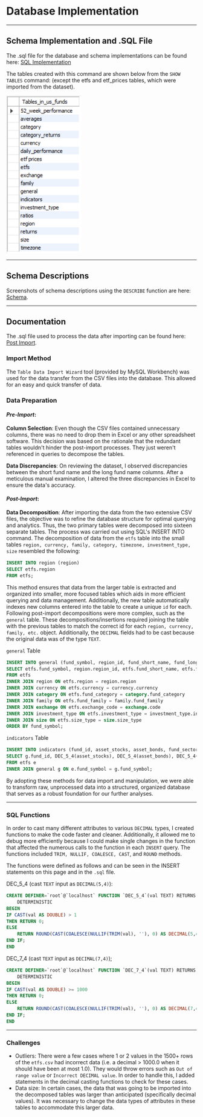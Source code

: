 # Database Implementation
---
## Schema Implementation and .SQL File

The .sql file for the database and schema implementations can be found here: [SQL Implementation](Resources/US_Funds_DB_Implementation.sql)

The tables created with this command are shown below from the `SHOW TABLES` command: (except the etfs and etf_prices tables, which were imported from the dataset).

![Database Tables](Resources/Tables.png)

---
## Schema Descriptions
Screenshots of schema descriptions using the `DESCRIBE` function are here: [Schema](Schema.md).

---
## Documentation
The .sql file used to process the data after importing can be found here: [Post Import](/Resources/Post_Import.sql).

### Import Method
The `Table Data Import Wizard` tool (provided by MySQL Workbench) was used for the data transfer from the CSV files into the database. This allowed for an easy and quick transfer of data.

### Data Preparation
#### _Pre-Import_:
**Column Selection**: Even though the CSV files contained unnecessary columns, there was no need to drop them in Excel or any other spreadsheet software. This decision was based on the rationale that the redundant tables wouldn't hinder the post-import processes. They just weren't referenced in queries to decompose the tables.

**Data Discrepancies**: On reviewing the dataset, I observed discrepancies between the short fund name and the long fund name columns. After a meticulous manual examination, I altered the three discrepancies in Excel to ensure the data's accuracy.

#### _Post-Import_:

**Data Decomposition**: After importing the data from the two extensive CSV files, the objective was to refine the database structure for optimal querying and analytics. Thus, the two primary tables were decomposed into sixteen separate tables. The process was carried out using SQL's INSERT INTO command.
The decomposition of data from the `etfs` table into the small tables `region, currency, family, category, timezone, investment_type, size` resembled the following:

```sql
INSERT INTO region (region)
SELECT etfs.region
FROM etfs;
```

This method ensures that data from the larger table is extracted and organized into smaller, more focused tables which aids in more efficient querying and data management. Additionally, the new table automatically indexes new columns entered into the table to create a unique `id` for each. Following post-import decompositions were more complex, such as the `general` table. These decompositions/insertions required joining the table with the previous tables to match the correct id for each `region, currency, family, etc.` object. Additionally, the `DECIMAL` fields had to be cast because the original data was of the type `TEXT`. 

`general` Table
```sql
INSERT INTO general (fund_symbol, region_id, fund_short_name, fund_long_name, currency_id, category_id, family_id, exchange_id, total_net_assets, investment_strategy, fund_yield, inception_date, annual_holdings_turnover, investment_type_id, size_id)
SELECT etfs.fund_symbol, region.region_id, etfs.fund_short_name, etfs.fund_long_name, currency.currency_id, category.category_id, family.family_id, exchange.exchange_id, etfs.total_net_assets, etfs.investment_strategy, DEC_5_4(fund_yield), etfs.inception_date, DEC_5_4(annual_holdings_turnover), investment_type.investment_type_id, size.size_id
FROM etfs
INNER JOIN region ON etfs.region = region.region
INNER JOIN currency ON etfs.currency = currency.currency
INNER JOIN category ON etfs.fund_category = category.fund_category
INNER JOIN family ON etfs.fund_family = family.fund_family
INNER JOIN exchange ON etfs.exchange_code = exchange.code
INNER JOIN investment_type ON etfs.investment_type = investment_type.investment_type
INNER JOIN size ON etfs.size_type = size.size_type
ORDER BY fund_symbol;
```

`indicators` Table
```SQL
INSERT INTO indicators (fund_id, asset_stocks, asset_bonds, fund_sector_basic_materials, fund_sector_communication_services, fund_sector_consumer_cyclical, fund_sector_consumer_defensive, fund_sector_energy, fund_sector_financial_services, fund_sector_healthcare, fund_sector_industrials, fund_sector_real_estate, fund_sector_technology, fund_sector_utilities, fund_price_book_ratio, fund_price_cashflow_ratio, fund_price_earning_ratio, fund_price_sales_ratio, fund_bond_maturity, fund_bond_duration, fund_bonds_us_government, fund_bonds_aaa, fund_bonds_aa, fund_bonds_a, fund_bonds_bbb, fund_bonds_bb, fund_bonds_b, fund_bonds_below_b, fund_bonds_others, top10_holdings, top10_holdings_total_assets)
SELECT g.fund_id, DEC_5_4(asset_stocks), DEC_5_4(asset_bonds), DEC_5_4(fund_sector_basic_materials), DEC_5_4(fund_sector_communication_services), DEC_5_4(fund_sector_consumer_cyclical), DEC_5_4(fund_sector_consumer_defensive), DEC_5_4(fund_sector_energy), DEC_5_4(fund_sector_financial_services), DEC_5_4(fund_sector_healthcare), DEC_5_4(fund_sector_industrials), DEC_5_4(fund_sector_real_estate), DEC_5_4(fund_sector_technology), DEC_5_4(fund_sector_utilities), DEC_7_4(fund_price_book_ratio), DEC_7_4(fund_price_cashflow_ratio), DEC_7_4(fund_price_earning_ratio), DEC_7_4(fund_price_sales_ratio), DEC_7_4(fund_bond_maturity), DEC_7_4(fund_bond_duration), DEC_5_4(fund_bonds_us_government), DEC_5_4(fund_bonds_aaa), DEC_5_4(fund_bonds_aa), DEC_5_4(fund_bonds_a), DEC_5_4(fund_bonds_bbb), DEC_5_4(fund_bonds_bb), DEC_5_4(fund_bonds_b), DEC_5_4(fund_bonds_below_b), DEC_5_4(fund_bonds_others), top10_holdings, DEC_5_4(top10_holdings_total_assets)
FROM etfs e
INNER JOIN general g ON e.fund_symbol = g.fund_symbol;
```

By adopting these methods for data import and manipulation, we were able to transform raw, unprocessed data into a structured, organized database that serves as a robust foundation for our further analyses.

---
### SQL Functions
In order to cast many different attributes to various `DECIMAL` types, I created functions to make the code faster and cleaner. Additionally, it allowed me to debug more efficiently because I could make single changes in the function that affected the numerous calls to the function in each `INSERT` query. The functions included `TRIM, NULLIF, COALESCE, CAST`, and `ROUND` methods.

The functions were defined as follows and can be seen in the INSERT statements on this page and in the `.sql` file.

DEC_5_4 (cast `TEXT` input as `DECIMAL(5,4)`):
```sql
CREATE DEFINER=`root`@`localhost` FUNCTION `DEC_5_4`(val TEXT) RETURNS decimal(5,4)
    DETERMINISTIC
BEGIN
IF CAST(val AS DOUBLE) > 1
THEN RETURN 0;
ELSE 
	RETURN ROUND(CAST(COALESCE(NULLIF(TRIM(val), ''), 0) AS DECIMAL(5,4)), 4);
END IF;
END
```

DEC_7_4 (cast `TEXT` input as `DECIMAL(7,4)`);
```sql
CREATE DEFINER=`root`@`localhost` FUNCTION `DEC_7_4`(val TEXT) RETURNS decimal(7,4)
    DETERMINISTIC
BEGIN
IF CAST(val AS DOUBLE) >= 1000
THEN RETURN 0;
ELSE 
	RETURN ROUND(CAST(COALESCE(NULLIF(TRIM(val), ''), 0) AS DECIMAL(7,4)), 4);
END IF;
END
```

---
### Challenges
- Outliers: There were a few cases where 1 or 2 values in the 1500+ rows of the `etfs.csv` had incorrect data (i.e. a decimal > 1000.0 when it should have been at most 1.0). They would throw errors such as `Out of range value` or `Incorrect DECIMAL value`. In order to handle this, I added statements in the decimal casting functions to check for these cases.
- Data size: In certain cases, the data that was going to be imported into the decomposed tables was larger than anticipated (specifically decimal values). It was necessary to change the data types of attributes in these tables to accommodate this larger data.
